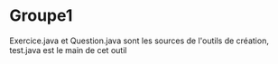 # Groupe1

Exercice.java et Question.java sont les sources de l'outils de création, test.java est le main de cet outil

